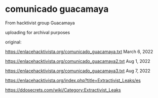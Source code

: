 # comunicado guacamaya

From hacktivist group Guacamaya

uploading for archival purposes

original: 

https://enlacehacktivista.org/comunicado_guacamaya.txt  March 6, 2022

https://enlacehacktivista.org/comunicado_guacamaya2.txt Aug 1, 2022

https://enlacehacktivista.org/comunicado_guacamaya3.txt Aug 7, 2022

https://enlacehacktivista.org/index.php?title=Extractivist_Leaks/es

https://ddosecrets.com/wiki/Category:Extractivist_Leaks
